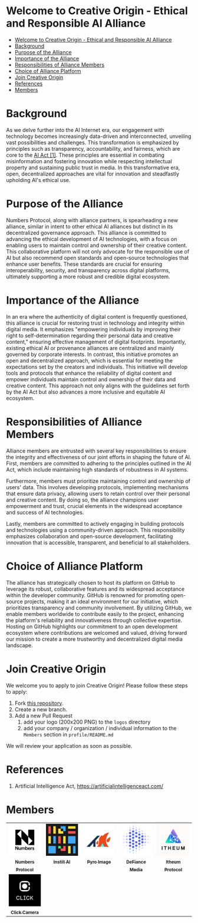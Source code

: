# Welcome to Creative Origin - Ethical and Responsible AI Alliance

- [Welcome to Creative Origin - Ethical and Responsible AI Alliance](#welcome-to-creative-origin---ethical-and-responsible-ai-alliance)
- [Background](#background)
- [Purpose of the Alliance](#purpose-of-the-alliance)
- [Importance of the Alliance](#importance-of-the-alliance)
- [Responsibilities of Alliance Members](#responsibilities-of-alliance-members)
- [Choice of Alliance Platform](#choice-of-alliance-platform)
- [Join Creative Origin](#join-creative-origin)
- [References](#references)
- [Members](#members)

# Background

As we delve further into the AI Internet era, our engagement with technology becomes increasingly data-driven and interconnected, unveiling vast possibilities and challenges. This transformation is emphasized by principles such as transparency, accountability, and fairness, which are core to the [AI Act [1]](https://artificialintelligenceact.com/). These principles are essential in combating misinformation and fostering innovation while respecting intellectual property and sustaining public trust in media. In this transformative era, open, decentralized approaches are vital for innovation and steadfastly upholding AI's ethical use.

# Purpose of the Alliance

Numbers Protocol, along with alliance partners, is spearheading a new alliance, similar in intent to other ethical AI alliances but distinct in its decentralized governance approach. This alliance is committed to advancing the ethical development of AI technologies, with a focus on enabling users to maintain control and ownership of their creative content. This collaborative platform will not only advocate for the responsible use of AI but also recommend open standards and open-source technologies that enhance user benefits. These standards are crucial for ensuring interoperability, security, and transparency across digital platforms, ultimately supporting a more robust and credible digital ecosystem.

# Importance of the Alliance

In an era where the authenticity of digital content is frequently questioned, this alliance is crucial for restoring trust in technology and integrity within digital media. It emphasizes "empowering individuals by improving their right to self-determination regarding their personal data and creative content," ensuring effective management of digital footprints. Importantly, existing ethical AI or provenance alliances are centralized and mainly governed by corporate interests. In contrast, this initiative promotes an open and decentralized approach, which is essential for meeting the expectations set by the creators and individuals. This initiative will develop tools and protocols that enhance the reliability of digital content and empower individuals maintain control and ownership of their data and creative content. This approach not only aligns with the guidelines set forth by the AI Act but also advances a more inclusive and equitable AI ecosystem.

# Responsibilities of Alliance Members

Alliance members are entrusted with several key responsibilities to ensure the integrity and effectiveness of our joint efforts in shaping the future of AI. First, members are committed to adhering to the principles outlined in the AI Act, which include maintaining high standards of robustness in AI systems.

Furthermore, members must prioritize maintaining control and ownership of users' data. This involves developing protocols, implementing mechanisms that ensure data privacy, allowing users to retain control over their personal and creative content. By doing so, the alliance champions user empowerment and trust, crucial elements in the widespread acceptance and success of AI technologies.

Lastly, members are committed to actively engaging in building protocols and technologies using a community-driven approach. This responsibility emphasizes collaboration and open-source development, facilitating innovation that is accessible, transparent, and beneficial to all stakeholders.

# Choice of Alliance Platform

The alliance has strategically chosen to host its platform on GitHub to leverage its robust, collaborative features and its widespread acceptance within the developer community. GitHub is renowned for promoting open-source projects, making it an ideal environment for our initiative, which prioritizes transparency and community involvement. By utilizing GitHub, we enable members worldwide to contribute easily to the project, enhancing the platform's reliability and innovativeness through collective expertise. Hosting on GitHub highlights our commitment to an open development ecosystem where contributions are welcomed and valued, driving forward our mission to create a more trustworthy and decentralized digital media landscape.

# Join Creative Origin

We welcome you to apply to join Creative Origin! Please follow these steps to apply:

1. Fork [this repository](https://github.com/creative-origin/.github).
1. Create a new branch.
1. Add a new Pull Request
   1. add your logo (200x200 PNG) to the `logos` directory
   1. add your company / organization / individual information to the `Members` section in `profile/README.md`

We will review your application as soon as possible.

# References

1. Artificial Intelligence Act, https://artificialintelligenceact.com/

# Members

<table>
  <tbody>
    <tr>
      <td align="center" valign="top" width="20%"><a href="https://numbersprotocol.io" target="_blank"><img src="../logos/numbers-protocol.png" width="100px;" alt="Numbers Protocol"/><br /><sub><b>Numbers Protocol</b></sub></a><br /></td>
      <td align="center" valign="top" width="20%"><a href="https://www.instill.tech" target="_blank"><img src="../logos/instill-ai.png" width="100px;" alt="Instill AI"/><br /><sub><b>Instill AI</b></sub></a></td>
      <td align="center" valign="top" width="20%"><a href="https://www.facebook.com/pyroimage" target="_blank"><img src="../logos/pyro-image.png" width="100px;" alt="Pyro Image"/><br /><sub><b>Pyro Image</b></sub></a></td>
      <td align="center" valign="top" width="20%"><a href="https://defiance.media" target="_blank"><img src="../logos/defiance-media.png" width="100px;" alt="DeFiance Media"/><br /><sub><b>DeFiance Media</b></sub></a></td>
      <td align="center" valign="top" width="20%"><a href="https://itheum.io" target="_blank"><img src="../logos/itheum-protocol.png" width="100px;" alt="Itheum Protocol"/><br /><sub><b>Itheum Protocol</b></sub></a><br /></td>
    </tr>
    <tr>
      <td align="center" valign="top" width="20%"><a href="https://clickapp.com" target="_blank"><img src="../logos/click.png" width="100px;" alt="Click Camera"/><br /><sub><b>Click Camera</b></sub></a><br /></td>
    </tr>
  </tbody>
</table>
